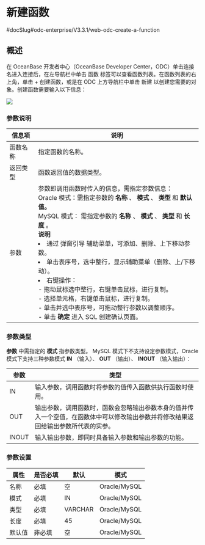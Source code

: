 新建函数 
=========================
#docSlug#odc-enterprise/V3.3.1/web-odc-create-a-function


概述 
-----------------------

在 OceanBase 开发者中心（OceanBase Developer Center，ODC）单击连接名进入连接后，在左导航栏中单击 函数 标签可以查看函数列表。在函数列表的右上角，单击 + 创建函数，或是在 ODC 上方导航栏中单击 新建 以创建您需要的对象。创建函数需要输入以下信息：

![](https://help-static-aliyun-doc.aliyuncs.com/assets/img/zh-CN/6422441361/p138325.png)

### 参数说明 



| 信息项  |                                                                                                                                                                                                                                                                                                                                           说明                                                                                                                                                                                                                                                                                                                                            |
|------|-----------------------------------------------------------------------------------------------------------------------------------------------------------------------------------------------------------------------------------------------------------------------------------------------------------------------------------------------------------------------------------------------------------------------------------------------------------------------------------------------------------------------------------------------------------------------------------------------------------------------------------------------------------------------------------------|
| 函数名称 | 指定函数的名称。                                                                                                                                                                                                                                                                                                                                                                                                                                                                                                                                                                                                                                                                                |
| 返回类型 | 函数返回值的数据类型。                                                                                                                                                                                                                                                                                                                                                                                                                                                                                                                                                                                                                                                                             |
| 参数   | 参数即调用函数时传入的信息，需指定参数信息：<br> Oracle 模式：需指定参数的 **名称** 、 **模式** 、 **类型** 和 **默认值。**<br>  MySQL 模式： 需指定参数的 **名称** 、 **模式** 、 **类型** 和 **长度** 。 <br>**说明**<br>  <li> 通过 弹窗引导 辅助菜单，可添加、删除、上下移动参数。</li>   <li> 单击表序号，选中整行，显示辅助菜单（删除、上/下移动）。</li>   <li> 右键操作：<br> - 拖动鼠标选中整行，右键单击鼠标，进行复制。<br>   - 选择单元格，右键单击鼠标，进行复制。<br>     - 单击并选中表序号，可拖动整行参数以调整顺序。<br>   - 单击 **确定** 进入 SQL 创建确认页面。    |



### 参数类型 

**参数** 中需指定的 **模式** 指参数类型。
MySQL 模式下不支持设定参数模式，Oracle 模式下支持三种参数模式 **IN** （输入）、 **OUT** （输出）、 **INOUT** （输入输出）：

| **参数** |                              **类型**                               |
|--------|-------------------------------------------------------------------|
| IN     | 输入参数，调用函数时将参数的值传入函数供执行函数时使用。                                      |
| OUT    | 输出参数，调用函数时，函数会忽略输出参数本身的值并传入一个空值，在函数体中可以修改输出参数并将修改结果返回给输出参数所代表的实参。 |
| INOUT  | 输入输出参数，即同时具备输入参数和输出参数的功能。                                         |



### 参数设置 



| 属性  | 是否必填 |   默认    |      模式      |
|-----|------|---------|--------------|
| 名称  | 必填   | 空       | Oracle/MySQL |
| 模式  | 必填   | IN      | Oracle/MySQL |
| 类型  | 必填   | VARCHAR | Oracle/MySQL |
| 长度  | 必填   | 45      | Oracle/MySQL |
| 默认值 | 非必填  | 空       | Oracle/MySQL |



